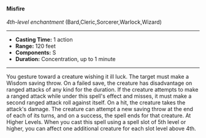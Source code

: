 #### Misfire
*4th-level enchantment* (Bard,Cleric,Sorcerer,Warlock,Wizard)
___
- **Casting Time:** 1 action
- **Range:** 120 feet
- **Components:** S
- **Duration:** Concentration, up to 1 minute
---
You gesture toward a creature wishing it ill luck.
The target must make a Wisdom saving throw. On a
failed save, the creature has disadvantage on ranged
attacks of any kind for the duration. If the creature
attempts to make a ranged attack while under this
spell's effect and misses, it must make a second
ranged attack roll against itself. On a hit, the
creature takes the attack's damage. The creature
can attempt a new saving throw at the end of each
of its turns, and on a success, the spell ends for that
creature. At Higher Levels. When you cast this spell using
a spell slot of 5th level or higher, you can affect one
additional creature for each slot level above 4th.
